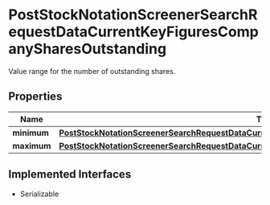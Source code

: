 

# PostStockNotationScreenerSearchRequestDataCurrentKeyFiguresCompanySharesOutstanding

Value range for the number of outstanding shares.

## Properties

Name | Type | Description | Notes
------------ | ------------- | ------------- | -------------
**minimum** | [**PostStockNotationScreenerSearchRequestDataCurrentKeyFiguresCompanySharesOutstandingMinimum**](PostStockNotationScreenerSearchRequestDataCurrentKeyFiguresCompanySharesOutstandingMinimum.md) |  |  [optional]
**maximum** | [**PostStockNotationScreenerSearchRequestDataCurrentKeyFiguresCompanySharesOutstandingMaximum**](PostStockNotationScreenerSearchRequestDataCurrentKeyFiguresCompanySharesOutstandingMaximum.md) |  |  [optional]


## Implemented Interfaces

* Serializable


